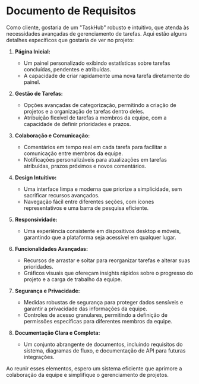 # Documento de Requisitos

Como cliente, gostaria de um "TaskHub" robusto e intuitivo, que atenda às necessidades avançadas de gerenciamento de tarefas. Aqui estão alguns detalhes específicos que gostaria de ver no projeto:

1. **Página Inicial:**
   - Um painel personalizado exibindo estatísticas sobre tarefas concluídas, pendentes e atribuídas.
   - A capacidade de criar rapidamente uma nova tarefa diretamente do painel.

2. **Gestão de Tarefas:**
   - Opções avançadas de categorização, permitindo a criação de projetos e a organização de tarefas dentro deles.
   - Atribuição flexível de tarefas a membros da equipe, com a capacidade de definir prioridades e prazos.

3. **Colaboração e Comunicação:**
   - Comentários em tempo real em cada tarefa para facilitar a comunicação entre membros da equipe.
   - Notificações personalizáveis para atualizações em tarefas atribuídas, prazos próximos e novos comentários.

4. **Design Intuitivo:**
   - Uma interface limpa e moderna que priorize a simplicidade, sem sacrificar recursos avançados.
   - Navegação fácil entre diferentes seções, com ícones representativos e uma barra de pesquisa eficiente.

5. **Responsividade:**
   - Uma experiência consistente em dispositivos desktop e móveis, garantindo que a plataforma seja acessível em qualquer lugar.

6. **Funcionalidades Avançadas:**
   - Recursos de arrastar e soltar para reorganizar tarefas e alterar suas prioridades.
   - Gráficos visuais que ofereçam insights rápidos sobre o progresso do projeto e a carga de trabalho da equipe.

7. **Segurança e Privacidade:**
   - Medidas robustas de segurança para proteger dados sensíveis e garantir a privacidade das informações da equipe.
   - Controles de acesso granulares, permitindo a definição de permissões específicas para diferentes membros da equipe.

8. **Documentação Clara e Completa:**
   - Um conjunto abrangente de documentos, incluindo requisitos do sistema, diagramas de fluxo, e documentação de API para futuras integrações.

Ao reunir esses elementos, espero um sistema eficiente que aprimore a colaboração da equipe e simplifique o gerenciamento de projetos.